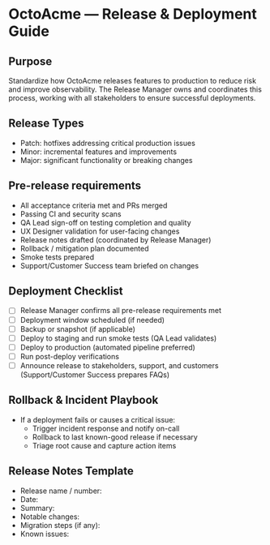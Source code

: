 # OctoAcme — Release & Deployment Guide

## Purpose
Standardize how OctoAcme releases features to production to reduce risk and improve observability. The Release Manager owns and coordinates this process, working with all stakeholders to ensure successful deployments.

## Release Types
- Patch: hotfixes addressing critical production issues
- Minor: incremental features and improvements
- Major: significant functionality or breaking changes

## Pre-release requirements
- All acceptance criteria met and PRs merged
- Passing CI and security scans
- QA Lead sign-off on testing completion and quality
- UX Designer validation for user-facing changes
- Release notes drafted (coordinated by Release Manager)
- Rollback / mitigation plan documented
- Smoke tests prepared
- Support/Customer Success team briefed on changes

## Deployment Checklist
- [ ] Release Manager confirms all pre-release requirements met
- [ ] Deployment window scheduled (if needed)
- [ ] Backup or snapshot (if applicable)
- [ ] Deploy to staging and run smoke tests (QA Lead validates)
- [ ] Deploy to production (automated pipeline preferred)
- [ ] Run post-deploy verifications
- [ ] Announce release to stakeholders, support, and customers (Support/Customer Success prepares FAQs)

## Rollback & Incident Playbook
- If a deployment fails or causes a critical issue:
  - Trigger incident response and notify on-call
  - Rollback to last known-good release if necessary
  - Triage root cause and capture action items

## Release Notes Template
- Release name / number:
- Date:
- Summary:
- Notable changes:
- Migration steps (if any):
- Known issues:
